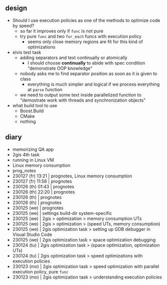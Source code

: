 ## design

- Should I use execution policies as one of the methods to optimize code by speed?
    - so far it improves only if `func` is not pure
    - try pure `func` and two `for_each` funcs with execution policy
        - seems only close memory regions are fit for this kind of optimizations
- elvis test task
    - adding separators and text continually or atomically
        - I should choose **continually** to abide with spec condition "demonstrate OOP knowledge"
    - nobody asks me to find separator position as soon as it is given to class
        - everything is much simpler and logical if we process everything at `parse` function
    - we need to output some text inside parallelized function to "demostrate work with threads and synchronization objects"
- what build tool to use
    - Boost.Build
    - CMake
    - nothing
    
    
## diary

- memorizing QA app
- 2gis 4th task
- running in Linux VM
- Linux memory consumption
- prog_notes
- 230127 (fr) 13:21 | prognotes, Linux memory consumption
- 230127 (fr) 11:56 | prognotes
- 230126 (th) 01:43 | prognotes
- 230126 (th) 22:20 | prognotes
- 230126 (th) 		| prognotes
- 230126 (th) 		| prognotes
- 230125 (we) 		| prognotes
- 230125 (we) 		| settings build-dir system-specific
- 230125 (we) 		| 2gis > optimization > memory consumption UTs
- 230125 (we) 		| 2gis > optimization > (speed UTs, memory consumption)
- 230125 (we) 		| 2gis optimization task > setting up GDB debugger in Visual Studio Code
- 230125 (we) 		| 2gis optimization task > space optimization debugging
- 230124 (tu) 		| 2gis optimization task > (space optimization, optimization UTs)
- 230124 (tu) 		| 2gis optimization task > speed optimizations with execution policies
- 230123 (mo) 		| 2gis optimization task > speed optimization with parallel execution policy, pure `func`
- 230123 (mo) 		| 2gis optimization task > understanding execution policies
